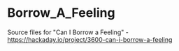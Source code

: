 Borrow_A_Feeling
================

Source files for "Can I Borrow a Feeling" - https://hackaday.io/project/3600-can-i-borrow-a-feeling
